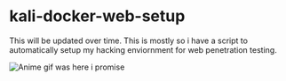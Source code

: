 # kali-docker-web-setup
This will be updated over time. This is mostly so i have a script to automatically setup my hacking enviornment for web penetration testing.


![Anime gif was here i promise](https://giphy.com/gifs/foxadhd-artist-on-tumblr-kirby-allen-pRLOrxA4P7JT2)
